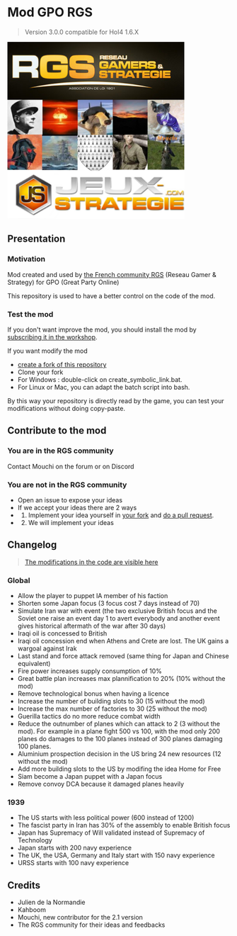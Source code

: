 # Mod GPO RGS

> Version 3.0.0 compatible for HoI4 1.6.X

<img src="/thumb.jpg" data-canonical-src="/thumb.jpg" alt="Description image of the mod" width="400" height="400" />

## Presentation

### Motivation
Mod created and used by [the French community RGS](http://forum.reseau-js.com/forum/501-hearts-of-iron-4-organisation-de-parties-multijoueurs-gpo/) (Reseau Gamer & Strategy) for GPO (Great Party Online)

This repository is used to have a better control on the code of the mod.

### Test the mod

If you don't want improve the mod, you should install the mod by [subscribing it in the workshop](https://steamcommunity.com/sharedfiles/filedetails/?id=1561792181).

If you want modify the mod
- [create a fork of this repository](https://help.github.com/articles/fork-a-repo/)
- Clone your fork
- For Windows : double-click on create_symbolic_link.bat.
- For Linux or Mac, you can adapt the batch script into bash.

By this way your repository is directly read by the game, you can test your modifications without doing copy-paste.

## Contribute to the mod

### You are in the RGS community

Contact Mouchi on the forum or on Discord

### You are not in the RGS community

- Open an issue to expose your ideas
- If we accept your ideas there are 2 ways
- 1) Implement your idea yourself in [your fork](https://help.github.com/articles/fork-a-repo/) and [do a pull request](https://help.github.com/articles/creating-a-pull-request-from-a-fork/).
- 2) We will implement your ideas


## Changelog

> [The modifications in the code are visible here](https://github.com/NicolasGrosjean/Mod_GPO_RGS2/compare/paradox...master)

### Global

- Allow the player to puppet IA member of his faction
- Shorten some Japan focus (3 focus cost 7 days instead of 70)
- Simulate Iran war with event (the two exclusive British focus and the Soviet one raise an event day 1 to avert everybody and another event gives historical aftermath of the war after 30 days)
- Iraqi oil is concessed to British
- Iraqi oil concession end when Athens and Crete are lost. The UK gains a wargoal against Irak
- Last stand and force attack removed (same thing for Japan and Chinese equivalent)
- Fire power increases supply consumption of 10%
- Great battle plan increases max plannification to 20% (10% without the mod)
- Remove technological bonus when having a licence
- Increase the number of building slots to 30 (15 without the mod)
- Increase the max number of factories to 30 (25 without the mod)
- Guerilla tactics do no more reduce combat width
- Reduce the outnumber of planes which can attack to 2 (3 without the mod). For example in a plane fight 500 vs 100, with the mod only 200 planes do damages to the 100 planes instead of 300 planes damaging 100 planes.
- Aluminium prospection decision in the US bring 24 new resources (12 without the mod)
- Add more building slots to the US by modifing the idea Home for Free
- Siam become a Japan puppet with a Japan focus
- Remove convoy DCA because it damaged planes heavily

### 1939

- The US starts with less political power (600 instead of 1200)
- The fascist party in Iran has 30% of the assembly to enable British focus
- Japan has Supremacy of Will validated instead of Supremacy of Technology
- Japan starts with 200 navy experience
- The UK, the USA, Germany and Italy start with 150 navy experience
- URSS starts with 100 navy experience

## Credits

- Julien de la Normandie
- Kahboom
- Mouchi, new contributor for the 2.1 version
- The RGS community for their ideas and feedbacks
